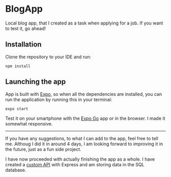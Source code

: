 # BlogApp

Local blog app, that I created as a task when applying for a job. If you want to test it, go ahead!

## Installation

Clone the repository to your IDE and run:

`npm install`

## Launching the app

App is built with [Expo](https://expo.dev/client), so when all the dependencies are installed, you can run the application by running this in your terminal:

`expo start`

Test it on your smartphone with the [Expo Go](https://expo.dev/client) app or in the browser. I made it somewhat responsive.

---

If you have any suggestions, to what I can add to the app, feel free to tell me. Althoug I did it in around 4 days, I am looking forward to improving it in the future, just as a fun side project.

I have now proceeded with actually finishing the app as a whole. I have created a [custom API](https://github.com/Janzunec/express-API) with Express and am storing data in the SQL database.
